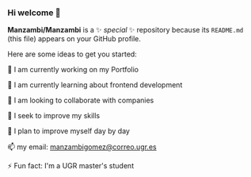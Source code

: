 ### Hi welcome  👋


**Manzambi/Manzambi** is a ✨ _special_ ✨ repository because its `README.md` (this file) appears on your GitHub profile.

Here are some ideas to get you started:

🔭 I am currently working on my Portfolio

🌱 I am currently learning about frontend development

👯 I am looking to collaborate with companies

🤔 I seek to improve my skills

💬 I plan to improve myself day by day

📫 my email: manzambigomez@correo.ugr.es

⚡ Fun fact: I'm a UGR master's student
